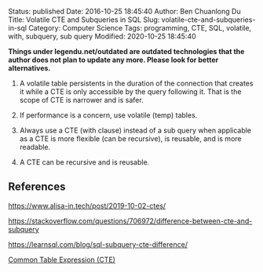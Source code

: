 Status: published
Date: 2016-10-25 18:45:40
Author: Ben Chuanlong Du
Title: Volatile CTE and Subqueries in SQL
Slug: volatile-cte-and-subqueries-in-sql
Category: Computer Science
Tags: programming, CTE, SQL, volatile, with, subquery, sub query
Modified: 2020-10-25 18:45:40

**Things under legendu.net/outdated are outdated technologies that the author does not plan to update any more. Please look for better alternatives.**

1. A volatile table persistents in the duration of the connection that creates it
    while a CTE is only accessible by the query following it.
    That is the scope of CTE is narrower and is safer.

1. If performance is a concern, use volatile (temp) tables.

2. Always use a CTE (with clause) instead of a sub query when applicable
    as a CTE is more flexible (can be recursive),
    is reusable,
    and is more readable.

3. A CTE can be recursive and is reusable.

## References

https://www.alisa-in.tech/post/2019-10-02-ctes/

https://stackoverflow.com/questions/706972/difference-between-cte-and-subquery

https://learnsql.com/blog/sql-subquery-cte-difference/

[Common Table Expression (CTE)](http://spark.apache.org/docs/latest/sql-ref-syntax-qry-select-cte.html)